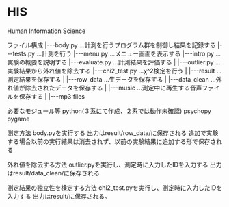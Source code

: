 # HIS
Human Information Science

ファイル構成
|---body.py		    …計測を行うプログラム群を制御し結果を記録する
|---tests.py		…計測を行う
|---menu.py		    …メニュー画面を表示する
|---intro.py		…実験の概要を説明する
|---evaluate.py		…計測結果を評価する
|
|---outlier.py		…実験結果から外れ値を除去する
|---chi2_test.py	…χ^2検定を行う
|
|---result		    …測定結果を保存する
|   |---row_data	…生データを保存する
|   |---data_clean	…外れ値が除去されたデータを保存する
|
|---music		    …測定中に再生する音声ファイルを保存する
|   |---mp3 files


必要なモジュール等
python(３系にて作成．２系では動作未確認)
psychopy
pygame

測定方法
body.pyを実行する
出力はresult/row_data/に保存される
追加で実験する場合以前の実行結果は消去されず、以前の実験結果に追加する形で保存される

外れ値を除去する方法
outlier.pyを実行し、測定時に入力したIDを入力する
出力はresult/data_clean/に保存される

測定結果の独立性を検定する方法
chi2_test.pyを実行し、測定時に入力したIDを入力する
出力はresult/に保存される。